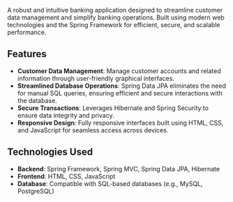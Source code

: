 
A robust and intuitive banking application designed to streamline customer data management and simplify banking operations. Built using modern web technologies and the Spring Framework for efficient, secure, and scalable performance.

## Features
- **Customer Data Management**: Manage customer accounts and related information through user-friendly graphical interfaces.
- **Streamlined Database Operations**: Spring Data JPA eliminates the need for manual SQL queries, ensuring efficient and secure interactions with the database.
- **Secure Transactions**: Leverages Hibernate and Spring Security to ensure data integrity and privacy.
- **Responsive Design**: Fully responsive interfaces built using HTML, CSS, and JavaScript for seamless access across devices.

## Technologies Used
- **Backend**: Spring Framework, Spring MVC, Spring Data JPA, Hibernate
- **Frontend**: HTML, CSS, JavaScript
- **Database**: Compatible with SQL-based databases (e.g., MySQL, PostgreSQL)
